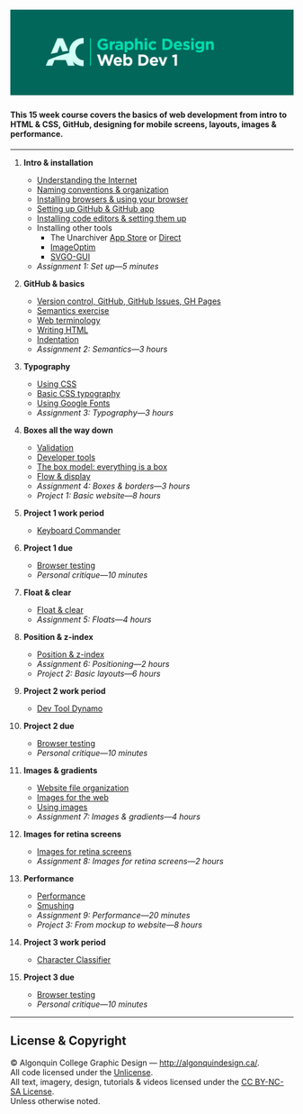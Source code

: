 # ![Learn the Web, Part 1](title-card.png)

#### This 15 week course covers the basics of web development from intro to HTML & CSS, GitHub, designing for mobile screens, layouts, images & performance.

---

1. **Intro & installation**
	- [Understanding the Internet]()
	- [Naming conventions & organization]()
	- [Installing browsers & using your browser]()
	- [Setting up GitHub & GitHub app]()
	- [Installing code editors & setting them up]()
	- Installing other tools
		- The Unarchiver [App Store](http://itunes.apple.com/app/the-unarchiver/id425424353?mt=12&ls=1) or [Direct](http://unarchiver.c3.cx/unarchiver)
		- [ImageOptim](https://imageoptim.com/)
		- [SVGO-GUI](https://github.com/svg/svgo-gui)
	- *Assignment 1: Set up—5 minutes*

2. **GitHub & basics**
	- [Version control, GitHub, GitHub Issues, GH Pages]()
	- [Semantics exercise]()
	- [Web terminology]()
	- [Writing HTML]()
	- [Indentation]()
	- *Assignment 2: Semantics—3 hours*

3. **Typography**
	- [Using CSS]()
	- [Basic CSS typography]()
	- [Using Google Fonts]()
	- *Assignment 3: Typography—3 hours*

4. **Boxes all the way down**
	- [Validation]()
	- [Developer tools]()
	- [The box model: everything is a box]()
	- [Flow & display]()
	- *Assignment 4: Boxes & borders—3 hours*
	- *Project 1: Basic website—8 hours*

5. **Project 1 work period**
	- [Keyboard Commander]()

6. **Project 1 due**
	- [Browser testing]()
	- *Personal critique—10 minutes*

7. **Float & clear**
	- [Float & clear]()
	- *Assignment 5: Floats—4 hours*

8. **Position & z-index**
	- [Position & z-index]()
	- *Assignment 6: Positioning—2 hours*
	- *Project 2: Basic layouts—6 hours*

9. **Project 2 work period**
	- [Dev Tool Dynamo]()

10. **Project 2 due**
	- [Browser testing]()
	- *Personal critique—10 minutes*

11. **Images & gradients**
	- [Website file organization]()
	- [Images for the web]()
	- [Using images]()
	- *Assignment 7: Images & gradients—4 hours*

12. **Images for retina screens**
	- [Images for retina screens]()
	- *Assignment 8: Images for retina screens—2 hours*

13. **Performance**
	- [Performance]()
	- [Smushing]()
	- *Assignment 9: Performance—20 minutes*
	- *Project 3: From mockup to website—8 hours*

14. **Project 3 work period**
	- [Character Classifier]()

15. **Project 3 due**
	- [Browser testing]()
	- *Personal critique—10 minutes*

---

## License & Copyright

© Algonquin College Graphic Design — <http://algonquindesign.ca/>.<br>
All code licensed under the [Unlicense](UNLICENSE).<br>
All text, imagery, design, tutorials & videos licensed under the [CC BY-NC-SA License](http://creativecommons.org/licenses/by-nc-sa/4.0/).<br>
Unless otherwise noted.
